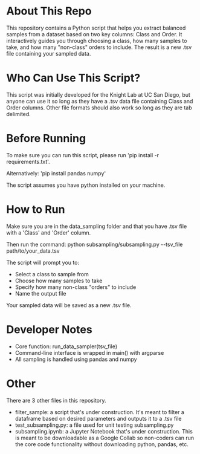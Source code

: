 # About This Repo
This repository contains a Python script that helps you extract balanced samples from a dataset based on two key columns: Class and Order. It interactively guides you through choosing a class, how many samples to take, and how many "non-class" orders to include. The result is a new .tsv file containing your sampled data.

# Who Can Use This Script?
This script was initially developed for the Knight Lab at UC San Diego, but anyone can use it so long as they have a .tsv data file containing Class and Order columns. Other file formats should also work so long as they are tab delimited.

# Before Running
To make sure you can run this script, please run 'pip install -r requirements.txt'. 

Alternatively: 'pip install pandas numpy'

The script assumes you have python installed on your machine. 

# How to Run
Make sure you are in the data_sampling folder and that you have .tsv file with a 'Class' and 'Order' column. 

Then run the command:
    python subsampling/subsampling.py --tsv_file path/to/your_data.tsv

The script will prompt you to:
- Select a class to sample from
- Choose how many samples to take
- Specify how many non-class "orders" to include
- Name the output file

Your sampled data will be saved as a new .tsv file.

# Developer Notes
- Core function: run_data_sampler(tsv_file)
- Command-line interface is wrapped in main() with argparse
- All sampling is handled using pandas and numpy

# Other
There are 3 other files in this repository. 
- filter_sample: a script that's under construction. It's meant to filter a dataframe based on desired parameters and outputs it to a .tsv file
- test_subsampling.py: a file used for unit testing subsampling.py
- subsampling.ipynb: a Jupyter Notebook that's under construction. This is meant to be downloadable as a Google Collab so non-coders can run the core code functionality without downloading python, pandas, etc.